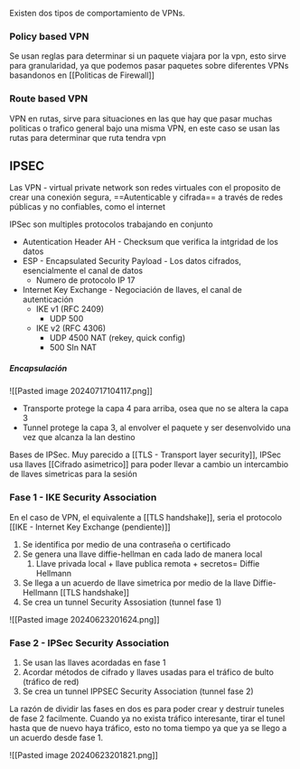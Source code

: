 Existen dos tipos de comportamiento de VPNs. 
### Policy based VPN
Se usan reglas para determinar si un paquete viajara por la vpn, esto sirve para granularidad, ya que podemos pasar paquetes sobre diferentes VPNs basandonos en [[Politicas de Firewall]]

### Route based VPN
VPN en rutas, sirve para situaciones en las que hay que pasar muchas politicas o trafico general bajo una misma VPN, en este caso se usan las rutas para determinar que ruta tendra vpn


## IPSEC
 Las VPN - virtual private network son redes virtuales con el proposito de crear una conexión segura, ==Autenticable y cifrada== a través de redes públicas y no confiables, como el internet

IPSec son multiples protocolos trabajando en conjunto
- Autentication Header AH - Checksum que verifica la intgridad de los datos
- ESP - Encapsulated Security Payload - Los datos cifrados, esencialmente el canal de datos
	- Numero de protocolo IP 17
- Internet Key Exchange - Negociación de llaves, el canal de autenticación
	- IKE v1 (RFC 2409)
		- UDP 500
	- IKE v2 (RFC 4306)
		- UDP 4500 NAT (rekey, quick config)
		- 500 SIn NAT


##### Encapsulación
![[Pasted image 20240717104117.png]]
- Transporte protege la capa 4 para arriba, osea que no se altera la capa 3
- Tunnel protege la capa 3, al envolver el paquete y ser desenvolvido una vez que alcanza la lan destino




Bases de IPSec.
Muy parecido a [[TLS - Transport layer security]], IPSec usa llaves [[Cifrado asimetrico]] para poder llevar a cambio un intercambio de llaves simetricas para la sesión


### Fase 1 - IKE Security Association
En el caso de VPN, el equivalente a [[TLS handshake]], seria el protocolo [[IKE - Internet Key Exchange (pendiente)]]


1. Se identifica por medio de una contraseña o certificado
2. Se genera una llave diffie-hellman en cada lado de manera local
	1. Llave privada local + llave publica remota + secretos= Diffie Hellmann
3. Se llega a un acuerdo de llave simetrica por medio de la llave Diffie-Hellmann [[TLS handshake]]
4. Se crea un tunnel Security Assosiation (tunnel fase 1)

![[Pasted image 20240623201624.png]]

### Fase 2 - IPSec Security Association
1. Se usan las llaves acordadas en fase 1
2. Acordar métodos de cifrado y llaves usadas para el tráfico de bulto (tráfico de red)
3. Se crea un tunnel IPPSEC Security Association (tunnel fase 2)

La razón de dividir las fases en dos es para poder crear y destruir tuneles de fase 2 facilmente. Cuando ya no exista tráfico interesante, tirar el tunel hasta que de nuevo haya tráfico, esto no toma tiempo ya que ya se llego a un acuerdo desde fase 1.

![[Pasted image 20240623201821.png]]



